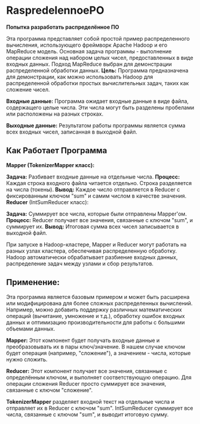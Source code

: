 # RaspredelennoePO
 **Попытка разработать распределённое ПО**
 
Эта программа представляет собой простой пример распределенного вычисления, использующего фреймворк Apache Hadoop и его MapReduce модель. Основная задача программы - выполнение операции сложения над набором целых чисел, предоставленных в виде входных данных. Подход MapReduce выбран для демонстрации распределенной обработки данных.
**Цель:** Программа предназначена для демонстрации, как можно использовать Hadoop для распределенной обработки простых вычислительных задач, таких как сложение чисел.

**Входные данные:** Программа ожидает входные данные в виде файла, содержащего целые числа. Эти числа могут быть разделены пробелами или расположены на разных строках.

**Выходные данные:** Результатом работы программы является сумма всех входных чисел, записанная в выходной файл.

## Как Работает Программа
**Mapper (TokenizerMapper класс):**

**Задача:** Разбивает входные данные на отдельные числа.
**Процесс:** Каждая строка входного файла читается отдельно. Строка разделяется на числа (токены).
**Вывод:** Каждое число отправляется в Reducer с фиксированным ключом "sum" и самим числом в качестве значения.
**Reducer** (IntSumReducer класс):

**Задача:** Суммирует все числа, которые были отправлены Mapper'ом.
**Процесс:** Reducer получает все значения, связанные с ключом "sum", и суммирует их.
**Вывод:** Итоговая сумма всех чисел записывается в выходной файл.

При запуске в Hadoop-кластере, Mapper и Reducer могут работать на разных узлах кластера, обеспечивая распределенную обработку.
Hadoop автоматически обрабатывает разбиение входных данных, распределение задач между узлами и сбор результатов.
## Применение:
Эта программа является базовым примером и может быть расширена или модифицирована для более сложных распределенных вычислений. Например, можно добавить поддержку различных математических операций (вычитание, умножение и т.д.), обработку ошибок входных данных и оптимизацию производительности для работы с большими объемами данных.

**Mapper:** Этот компонент будет получать входные данные и преобразовывать их в пары ключ/значение. В нашем случае ключом будет операция (например, "сложение"), а значением - числа, которые нужно сложить.

**Reducer:** Этот компонент получает все значения, связанные с определённым ключом, и выполняет соответствующую операцию. Для операции сложения Reducer просто суммирует все значения, связанные с ключом "сложение".

**TokenizerMapper** разделяет входной текст на отдельные числа и отправляет их в Reducer с ключом "sum".
IntSumReducer суммирует все числа, связанные с ключом "sum", и выводит итоговую сумму.
